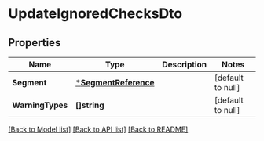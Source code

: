 # UpdateIgnoredChecksDto

## Properties
Name | Type | Description | Notes
------------ | ------------- | ------------- | -------------
**Segment** | [***SegmentReference**](SegmentReference.md) |  | [default to null]
**WarningTypes** | **[]string** |  | [default to null]

[[Back to Model list]](../README.md#documentation-for-models) [[Back to API list]](../README.md#documentation-for-api-endpoints) [[Back to README]](../README.md)


